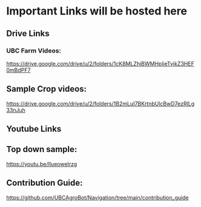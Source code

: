 # Important Links will be hosted here

## Drive Links

### UBC Farm Videos:
https://drive.google.com/drive/u/2/folders/1cK8MLZhiBWMHplieTvjkZ3HEF0mBdPF7
## Sample Crop videos:
https://drive.google.com/drive/u/2/folders/1B2mLuI7BKrtnbUlcBwD7ezRlLg33nJuh

## Youtube Links
## Top down sample:
https://youtu.be/IlueoweIrzg


## Contribution Guide:
https://github.com/UBCAgroBot/Navigation/tree/main/contribution_guide
